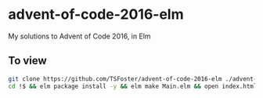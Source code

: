 # advent-of-code-2016-elm
My solutions to Advent of Code 2016, in Elm


## To view

```sh
git clone https://github.com/TSFoster/advent-of-code-2016-elm ./advent-of-code-2016-elm
cd !$ && elm package install -y && elm make Main.elm && open index.html
```
